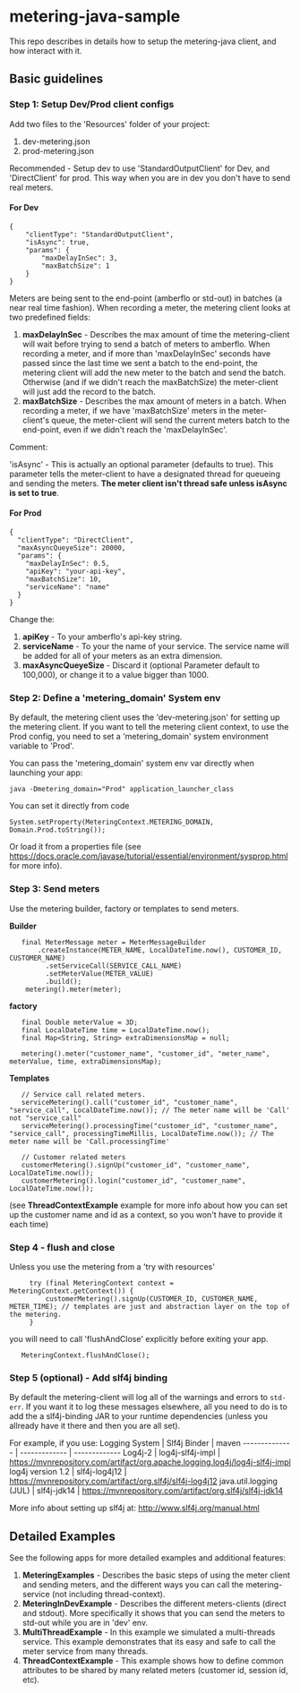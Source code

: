 # metering-java-sample
This repo describes in details how to setup the metering-java client, and how interact with it.

## Basic guidelines
### Step 1: Setup Dev/Prod client configs
Add two files to the 'Resources' folder of your project:
1. dev-metering.json
2. prod-metering.json

Recommended - Setup dev to use 'StandardOutputClient' for Dev, and 'DirectClient' for prod. This way when you are in 
dev you don't have to send real meters.

#### For Dev
```
{
    "clientType": "StandardOutputClient",
    "isAsync": true,
    "params": {
        "maxDelayInSec": 3,
        "maxBatchSize": 1
    }
}
```

Meters are being sent to the end-point (amberflo or std-out) in batches (a near real time fashion). When recording a meter, the metering client looks at two predefined fields:
1. **maxDelayInSec** - Describes the max amount of time the metering-client will wait before trying to send a batch of meters to amberflo. When recording a meter, and if more than 'maxDelayInSec' seconds have passed since the last time we sent a batch to the end-point, the metering client will add the new meter to the batch and send the batch. Otherwise (and if we didn't reach the maxBatchSize) the meter-client will just add the record to the batch.
2. **maxBatchSize** - Describes the max amount of meters in a batch. When recording a meter, if we have 'maxBatchSize' meters in the meter-client's queue, the meter-client will send the current meters batch to the end-point, even if we didn't reach the 'maxDelayInSec'.


Comment:

'isAsync' - This is actually an optional parameter (defaults to true). This parameter tells the meter-client to have a designated thread for queueing and sending the meters. **The meter client isn't thread safe unless isAsync is set to true**.


#### For Prod
```
{
  "clientType": "DirectClient",
  "maxAsyncQueyeSize": 20000,
  "params": {
    "maxDelayInSec": 0.5,
    "apiKey": "your-api-key",
    "maxBatchSize": 10,
    "serviceName": "name"
  }
}
```

Change the:
1. **apiKey** - To your amberflo's api-key string.
2. **serviceName** - To your the name of your service. The service name will be added for all of your meters as an extra dimension.
3. **maxAsyncQueyeSize** - Discard it (optional Parameter default to 100,000), or change it to a value bigger than 1000. 

### Step 2: Define a 'metering_domain' System env
By default, the metering client uses the 'dev-metering.json' for setting up the metering client. If you want to tell the
metering client context, to use the Prod config, you need to set a 'metering_domain' system environment variable to 
'Prod'.

You can pass the 'metering_domain' system env var directly when launching your app:
```
java -Dmetering_domain="Prod" application_launcher_class
```

You can set it directly from code
```
System.setProperty(MeteringContext.METERING_DOMAIN, Domain.Prod.toString());
```

Or load it from a properties file (see https://docs.oracle.com/javase/tutorial/essential/environment/sysprop.html for 
more info).

### Step 3: Send meters
Use the metering builder, factory or templates to send meters.

**Builder**
```
   final MeterMessage meter = MeterMessageBuilder
       .createInstance(METER_NAME, LocalDateTime.now(), CUSTOMER_ID, CUSTOMER_NAME)
         .setServiceCall(SERVICE_CALL_NAME)
         .setMeterValue(METER_VALUE)
         .build();
    metering().meter(meter);
```

**factory**
```
   final Double meterValue = 3D;
   final LocalDateTime time = LocalDateTime.now();
   final Map<String, String> extraDimensionsMap = null;
   
   metering().meter("customer_name", "customer_id", "meter_name", meterValue, time, extraDimensionsMap);
```

**Templates**
```
   // Service call related meters.
   serviceMetering().call("customer_id", "customer_name", "service_call", LocalDateTime.now()); // The meter name will be 'Call' not "service_call"
   serviceMetering().processingTime("customer_id", "customer_name", "service_call", processingTimeMillis, LocalDateTime.now()); // The meter name will be 'Call.processingTime'

   // Customer related meters
   customerMetering().signUp("customer_id", "customer_name", LocalDateTime.now());
   customerMetering().login("customer_id", "customer_name", LocalDateTime.now());
```

(see **ThreadContextExample** example for more info about how you can set up the customer name and id as a context,
so you won't have to provide it each time)

### Step 4 - flush and close
Unless you use the metering from a 'try with resources'
```
     try (final MeteringContext context = MeteringContext.getContext()) {
         customerMetering().signUp(CUSTOMER_ID, CUSTOMER_NAME, METER_TIME); // templates are just and abstraction layer on the top of the metering.
     }
```

you will need to call 'flushAndClose' explicitly before exiting your app.
```
   MeteringContext.flushAndClose();
```

### Step 5 (optional) - Add slf4j binding
By default the metering-client will log all of the warnings and errors to `std-err`. If you want it to log these messages elsewhere, all you need to do is to add the a slf4j-binding JAR to your runtime dependencies (unless you allready have it there and then you are all set).

For example, if you use:
Logging System | Slf4j Binder  | maven
-------------- | ------------- | -------------
Log4j-2 | log4j-slf4j-impl | https://mvnrepository.com/artifact/org.apache.logging.log4j/log4j-slf4j-impl
log4j version 1.2 | slf4j-log4j12 | https://mvnrepository.com/artifact/org.slf4j/slf4j-log4j12
java.util.logging (JUL) | slf4j-jdk14 | https://mvnrepository.com/artifact/org.slf4j/slf4j-jdk14

More info about setting up slf4j at: http://www.slf4j.org/manual.html


## Detailed Examples
See the following apps for more detailed examples and additional features:
1. **MeteringExamples** - Describes the basic steps of using the meter client and sending meters, and the different 
   ways you can call the metering-service (not including thread-context).
2. **MeteringInDevExample** - Describes the different meters-clients (direct and stdout). More specifically it shows 
   that you can send the meters to std-out while you are in 'dev' env.
3. **MultiThreadExample** - In this example we simulated a multi-threads service. This example demonstrates that its 
   easy and safe to call the meter service from many threads.
4. **ThreadContextExample** - This example shows how to define common attributes to be shared by many related meters 
   (customer id, session id, etc).


